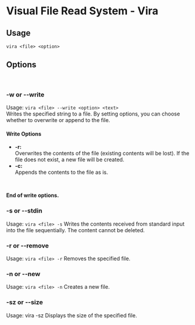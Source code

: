 # Visual File Read System - Vira

## Usage

`vira <file> <option>`

## Options
<br>

### -w or --write
Usage: `vira <file> --write <option> <text>`
<br>
Writes the specified string to a file. By setting options, you can choose whether to overwrite or append to the file.
<br>

#### Write Options
- **-r:**  
  Overwrites the contents of the file (existing contents will be lost). If the file does not exist, a new file will be created.
- **-c:**  
  Appends the contents to the file as is.
<br>

**End of write options.**
<br>

### -s or --stdin
  Usage: `vira <file> -s`
Writes the contents received from standard input into the file sequentially. The content cannot be deleted.
<br>

### -r or --remove
Usage: `vira <file> -r`
Removes the specified file.
<br>

### -n or --new
Usage: `vira <file> -n`
Creates a new file.
<br>
### -sz or --size
Usage: vira <file> -sz
Displays the size of the specified file.
